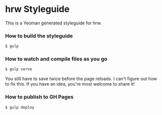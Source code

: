 # hrw Styleguide

This is a Yeoman generated styleguide for hrw.

### How to build the styleguide

```bash
$ gulp
```

### How to watch and compile files as you go

```bash
$ gulp serve
```

You still have to save twice before the page reloads. I can't figure out how to fix this. If you have an idea, you're most welcome to share it!

### How to publish to GH Pages

```bash
$ gulp deploy
```